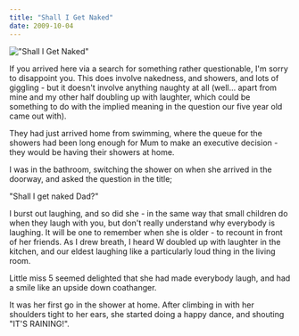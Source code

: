 ```yaml
---
title: "Shall I Get Naked"
date: 2009-10-04
---
```


!["Shall I Get Naked"](https://source.unsplash.com/7QCBakMyDCE/1600x900)

If you arrived here via a search for something rather questionable, I'm sorry to disappoint you. This does involve nakedness, and showers, and lots of giggling - but it doesn't involve anything naughty at all (well... apart from mine and my other half doubling up with laughter, which could be something to do with the implied meaning in the question our five year old came out with).

They had just arrived home from swimming, where the queue for the showers had been long enough for Mum to make an executive decision - they would be having their showers at home.

I was in the bathroom, switching the shower on when she arrived in the doorway, and asked the question in the title;

"Shall I get naked Dad?"

I burst out laughing, and so did she - in the same way that small children do when they laugh with you, but don't really understand why everybody is laughing. It will be one to remember when she is older - to recount in front of her friends. As I drew breath, I heard W doubled up with laughter in the kitchen, and our eldest laughing like a particularly loud thing in the living room.

Little miss 5 seemed delighted that she had made everybody laugh, and had a smile like an upside down coathanger.

It was her first go in the shower at home. After climbing in with her shoulders tight to her ears, she started doing a happy dance, and shouting "IT'S RAINING!".